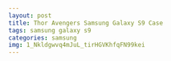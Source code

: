```yaml
---
layout: post
title: Thor Avengers Samsung Galaxy S9 Case
tags: samsung galaxy s9
categories: samsung
img: 1_Nkldgwvq4mJuL_tirHGVKhfqFN99kei
---
```

